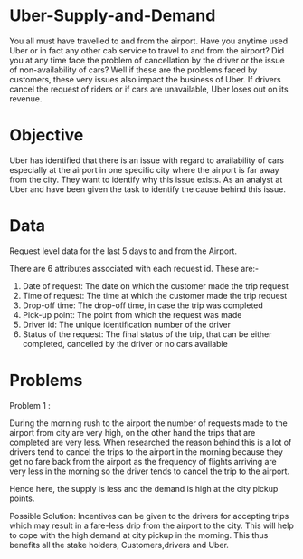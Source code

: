 # Uber-Supply-and-Demand

  You all must have travelled to and from the airport. Have you anytime used Uber or in fact any other cab service to travel to and from the airport? Did you at any time face the problem of cancellation by the driver or the issue of non-availability of cars? Well if these are the problems faced by customers, these very issues also impact the business of Uber. If drivers cancel the request of riders or if cars are unavailable, Uber loses out on its revenue.
  
# Objective

  Uber has identified that there is an issue with regard to availability of cars especially at the airport in one specific city where the airport is far away from the city. They want to identify why this issue exists. As an analyst at Uber and have been given the task to identify the cause behind this issue.
  
# Data

Request level data for the last 5 days to and from the Airport.

There are 6 attributes associated with each request id. These are:-

1) Date of request: The date on which the customer made the trip request
2) Time of request: The time at which the customer made the trip request
3) Drop-off time: The drop-off time, in case the trip was completed 
4) Pick-up point: The point from which the request was made
5) Driver id: The unique identification number of the driver
6) Status of the request: The final status of the trip, that can be either completed, cancelled by the driver or no cars available

# Problems 
 
Problem 1 : 

During the morning rush to the airport the number of requests made to the airport from city are very high, on the other hand the trips that are completed are very less. When researched the reason behind this is a lot of drivers tend to cancel the trips to the airport in the morning because they get no fare back from the airport as the frequency of flights arriving are very less in the morning so the driver tends to cancel the trip to the airport.

Hence here, the supply is less and the demand is high at the city pickup points.

Possible Solution: Incentives can be given to the drivers for accepting trips which may result in a fare-less drip from the airport to the city. This will help to cope with the high demand at city pickup in the morning. This thus benefits all the stake holders, Customers,drivers and Uber.
